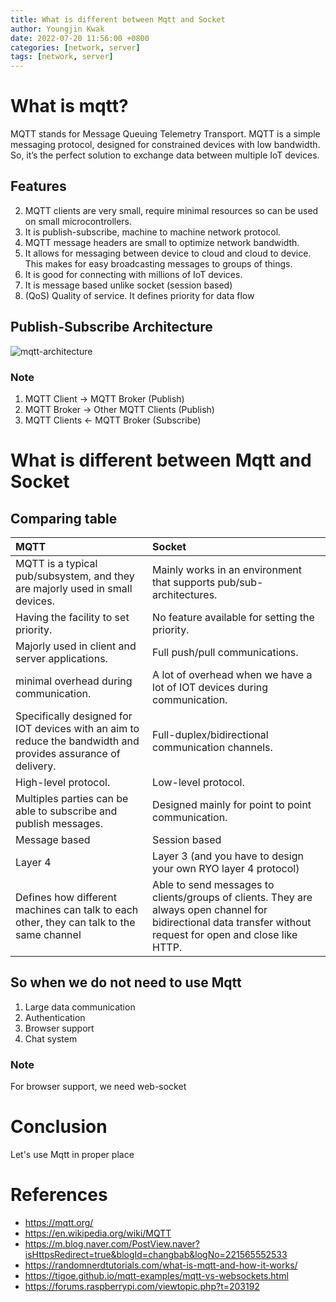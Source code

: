 ```yaml
---
title: What is different between Mqtt and Socket
author: Youngjin Kwak
date: 2022-07-20 11:56:00 +0800
categories: [network, server]
tags: [network, server]
---
```


# What is mqtt?
MQTT stands for Message Queuing Telemetry Transport. MQTT is a simple messaging protocol, designed for constrained devices with low bandwidth. So, it’s the perfect solution to exchange data between multiple IoT devices.

## Features
2. MQTT clients are very small, require minimal resources so can be used on small microcontrollers.
3. It is publish-subscribe, machine to machine network protocol.
4. MQTT message headers are small to optimize network bandwidth.
5. It allows for messaging between device to cloud and cloud to device. This makes for easy broadcasting messages to groups of things.
6. It is good for connecting with millions of IoT devices.
7. It is message based unlike socket (session based)
8. (QoS) Quality of service. It defines priority for data flow

## Publish-Subscribe Architecture
![mqtt-architecture](https://mqtt.org/assets/img/mqtt-publish-subscribe.png)

### Note
1. MQTT Client -> MQTT Broker (Publish)
2. MQTT Broker -> Other MQTT Clients (Publish)
3. MQTT Clients <- MQTT Broker (Subscribe)

# What is different between Mqtt and Socket
## Comparing table

| MQTT                                                                                                          | Socket                                                                                                                                                         |
|:--------------------------------------------------------------------------------------------------------------|:---------------------------------------------------------------------------------------------------------------------------------------------------------------|
| MQTT is a typical pub/subsystem, and they are majorly used in small devices.                                  | Mainly works in an environment that supports pub/sub-architectures.                                                                                            |
| Having the facility to set priority.                                                                          | No feature available for setting the priority.                                                                                                                 |
| Majorly used in client and server applications.                                                               | Full push/pull communications.                                                                                                                                 |
| minimal overhead during communication.                                                                        | A lot of overhead when we have a lot of IOT devices during communication.                                                                                      |
| Specifically designed for IOT devices with an aim to reduce the bandwidth and provides assurance of delivery. | Full-duplex/bidirectional communication channels.                                                                                                              |
| High-level protocol.                                                                                          | Low-level protocol.                                                                                                                                            |
| Multiples parties can be able to subscribe and publish messages.                                              | Designed mainly for point to point communication.                                                                                                              |
| Message based                                                                                                 | Session based                                                                                                                                                  |
| Layer 4                                                                                                       | Layer 3 (and you have to design your own RYO layer 4 protocol)                                                                                                 |
| Defines how different machines can talk to each other, they can talk to the same channel                      | Able to send messages to clients/groups of clients. They are always open channel for bidirectional data transfer without request for open and close like HTTP. |

## So when we do not need to use Mqtt
1. Large data communication
2. Authentication
3. Browser support
4. Chat system

### Note
For browser support, we need web-socket

# Conclusion
Let's use Mqtt in proper place


# References
- https://mqtt.org/
- https://en.wikipedia.org/wiki/MQTT
- https://m.blog.naver.com/PostView.naver?isHttpsRedirect=true&blogId=changbab&logNo=221565552533
- https://randomnerdtutorials.com/what-is-mqtt-and-how-it-works/
- https://tigoe.github.io/mqtt-examples/mqtt-vs-websockets.html
- https://forums.raspberrypi.com/viewtopic.php?t=203192

